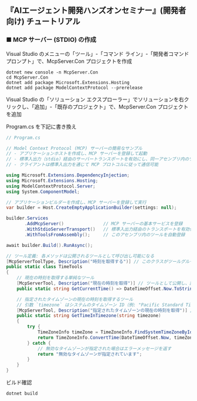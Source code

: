 ## 『AIエージェント開発ハンズオンセミナー』(開発者向け) チュートリアル

### ■ MCP サーバー (STDIO) の作成

Visual Studio のメニューの「ツール」-「コマンド ライン」-「開発者コマンド プロンプト」で、McpServer.Con プロジェクトを作成

```console
dotnet new console -n McpServer.Con
cd McpServer.Con
dotnet add package Microsoft.Extensions.Hosting
dotnet add package ModelContextProtocol --prerelease
```

Visual Studio の「ソリューション エクスプローラー」でソリューションを右クリックし、「追加」-「既存のプロジェクト」で、McpServer.Con プロジェクトを追加

Program.cs を下記に書き換え

```csharp
// Program.cs

// Model Context Protocol (MCP) サーバーの簡易なサンプル
// - アプリケーションホストを作成し、MCP サーバーを登録して起動
// - 標準入出力（stdio）経由のサーバートランスポートを有効にし、同一アセンブリ内のツールを登録
// - クライアントは標準入出力を通じて MCP プロトコルに従って通信可能

using Microsoft.Extensions.DependencyInjection;
using Microsoft.Extensions.Hosting;
using ModelContextProtocol.Server;
using System.ComponentModel;

// アプリケーションビルダーを作成し、MCP サーバーを登録して実行
var builder = Host.CreateEmptyApplicationBuilder(settings: null);

builder.Services
       .AddMcpServer()               // MCP サーバーの基本サービスを登録
       .WithStdioServerTransport()   // 標準入出力経由のトランスポートを有効化
       .WithToolsFromAssembly();     // このアセンブリ内のツールを自動登録

await builder.Build().RunAsync();

// ツール定義: 各メソッドは公開されるツールとして呼び出し可能になる
[McpServerToolType, Description("時刻を取得する")] // このクラスがツールグループであることを示す属性
public static class TimeTools
{
    // 現在の時刻を取得する単純なツール
    [McpServerTool, Description("現在の時刻を取得")] // ツールとして公開し、説明を付与
    public static string GetCurrentTime() => DateTimeOffset.Now.ToString();

    // 指定されたタイムゾーンの現在の時刻を取得するツール
    // 引数 `timezone` はシステムのタイムゾーン ID（例: "Pacific Standard Time" や "Asia/Tokyo"）。
    [McpServerTool, Description("指定されたタイムゾーンの現在の時刻を取得")] // ツールとして公開し、説明を付与
    public static string GetTimeInTimezone(string timezone)
    {
        try {
            TimeZoneInfo timeZone = TimeZoneInfo.FindSystemTimeZoneById(timezone);
            return TimeZoneInfo.ConvertTime(DateTimeOffset.Now, timeZone).ToString();
        } catch {
            // 無効なタイムゾーンが指定された場合はエラーメッセージを返す
            return "無効なタイムゾーンが指定されています";
        }
    }
}
```

ビルド確認

```console
dotnet build
```
